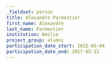 ```yaml
---
_fieldset: person
title: Alexandre Parmentier
first_name: Alexandre
last_name: Parmentier
institution: Amilia
project_group: alumni
participation_date_start: 2015-05-04
participation_date_end: 2017-05-12
---
```


